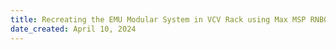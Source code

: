 ```yaml
---
title: Recreating the EMU Modular System in VCV Rack using Max MSP RNBO
date_created: April 10, 2024
---
```


